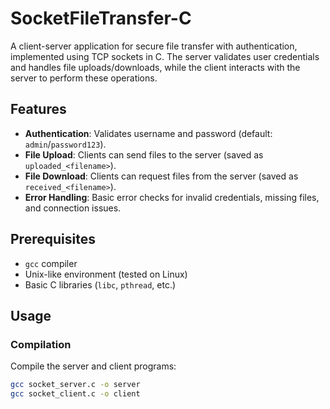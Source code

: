 # SocketFileTransfer-C

A client-server application for secure file transfer with authentication, implemented using TCP sockets in C. The server validates user credentials and handles file uploads/downloads, while the client interacts with the server to perform these operations.

## Features

- **Authentication**: Validates username and password (default: `admin`/`password123`).
- **File Upload**: Clients can send files to the server (saved as `uploaded_<filename>`).
- **File Download**: Clients can request files from the server (saved as `received_<filename>`).
- **Error Handling**: Basic error checks for invalid credentials, missing files, and connection issues.

## Prerequisites

- `gcc` compiler
- Unix-like environment (tested on Linux)
- Basic C libraries (`libc`, `pthread`, etc.)

## Usage

### Compilation

Compile the server and client programs:

```bash
gcc socket_server.c -o server
gcc socket_client.c -o client
